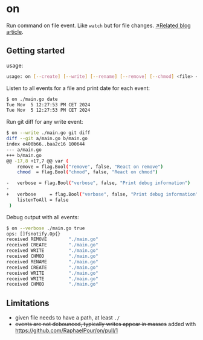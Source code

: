 # on

Run command on file event. Like `watch` but for file changes. [↗️Related blog article](https://evilcookie.de/on-run-commands-on-file-event.html).

## Getting started

usage:
```bash
usage: on [--create] [--write] [--rename] [--remove] [--chmod] <file> <cmd...>
```

Listen to all events for a file and print date for each event:
```bash
$ on ./main.go date
Tue Nov  5 12:27:53 PM CET 2024
Tue Nov  5 12:27:53 PM CET 2024
```

Run git diff for any write event:
```bash
$ on --write ./main.go git diff
diff --git a/main.go b/main.go
index e400b66..baa2c16 100644
--- a/main.go
+++ b/main.go
@@ -17,8 +17,7 @@ var (
    remove = flag.Bool("remove", false, "React on remove")
    chmod  = flag.Bool("chmod", false, "React on chmod")

-   verbose = flag.Bool("verbose", false, "Print debug information")
-
+   verbose     = flag.Bool("verbose", false, "Print debug information")
    listenToAll = false
 )
```

Debug output with all events:
```bash
$ on --verbose ./main.go true
ops: []fsnotify.Op{}
received REMOVE        "./main.go"
received CREATE        "./main.go"
received WRITE         "./main.go"
received CHMOD         "./main.go"
received RENAME        "./main.go"
received CREATE        "./main.go"
received WRITE         "./main.go"
received WRITE         "./main.go"
received CHMOD         "./main.go"
```

## Limitations

- given file needs to have a path, at least `./`
- ~~events are not debounced, typically writes appear in masses~~ added with https://github.com/RaphaelPour/on/pull/1
